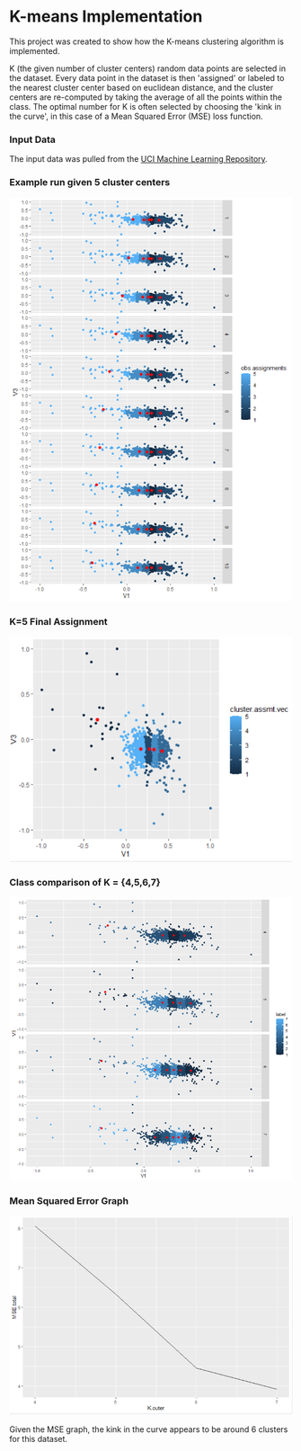 # K-means Implementation

This project was created to show how the K-means clustering algorithm is implemented. 

K (the given number of cluster centers) random data points are selected in the dataset. Every data point in the dataset is then 'assigned' or labeled to the nearest cluster center based on euclidean distance, and the cluster centers are re-computed by taking the average of all the points within the class. The optimal number for K is often selected by choosing the 'kink in the curve', in this case of a Mean Squared Error (MSE) loss function.

### Input Data

The input data was pulled from the [UCI Machine Learning Repository](https://archive.ics.uci.edu/ml/datasets/human+activity+recognition+using+smartphones).

### Example run given 5 cluster centers

<img src="./images/5clustersexample.png" alt="Algorithm run given K=5" title="K-means iterations">

### K=5 Final Assignment

<img src="./images/5clusterassignment.PNG" alt="Final assignment given K=5" title="K=5 assignment">

### Class comparison of K = {4,5,6,7}

<img src="./images/4-7clustersKmeans.png" alt="Algorithm running through K=4-7" title="K=4_to_7">

### Mean Squared Error Graph

<img src="./images/MSEgraph.PNG" alt="MSE Graph" title="Graph of MSE">

Given the MSE graph, the kink in the curve appears to be around 6 clusters for this dataset.
